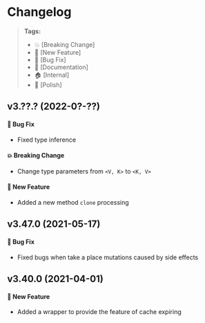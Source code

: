 Changelog
=========

> **Tags:**
> - :boom:       [Breaking Change]
> - :rocket:     [New Feature]
> - :bug:        [Bug Fix]
> - :memo:       [Documentation]
> - :house:      [Internal]
> - :nail_care:  [Polish]

## v3.??.? (2022-0?-??)

#### :bug: Bug Fix

* Fixed type inference

####  :boom: Breaking Change

* Change type parameters from `<V, K>` to `<K, V>`

####  :rocket: New Feature

* Added a new method `clone` processing

## v3.47.0 (2021-05-17)

#### :bug: Bug Fix

* Fixed bugs when take a place mutations caused by side effects

## v3.40.0 (2021-04-01)

#### :rocket: New Feature

* Added a wrapper to provide the feature of cache expiring
